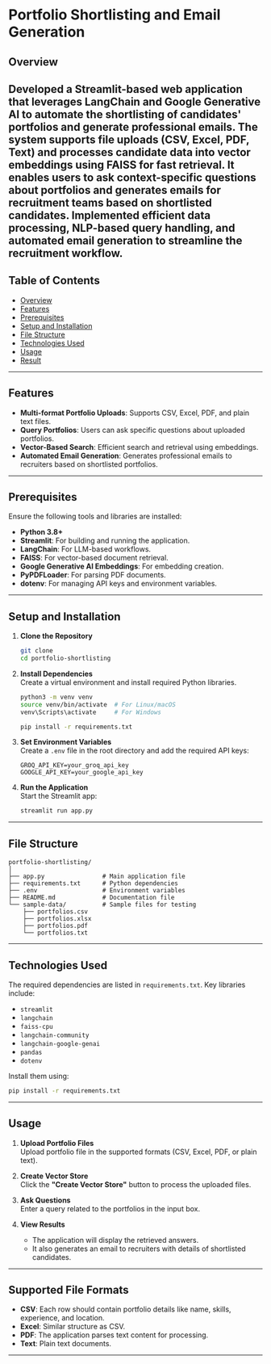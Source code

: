 # Portfolio Shortlisting and Email Generation

## Overview 

Developed a Streamlit-based web application that leverages LangChain and Google Generative AI to automate the shortlisting of candidates' portfolios and generate professional emails. The system supports file uploads (CSV, Excel, PDF, Text) and processes candidate data into vector embeddings using FAISS for fast retrieval. It enables users to ask context-specific questions about portfolios and generates emails for recruitment teams based on shortlisted candidates. Implemented efficient data processing, NLP-based query handling, and automated email generation to streamline the recruitment workflow.
---


## **Table of Contents**

- [Overview ](#Overview)
- [Features](#features)
- [Prerequisites](#Prerequisites)
- [Setup and Installation](#setup-and-installation)
- [File Structure](#File_Structure)
- [Technologies Used](#technologies-used)
- [Usage](#usage)
- [Result](#Result)
---

## Features

- **Multi-format Portfolio Uploads**: Supports CSV, Excel, PDF, and plain text files.
- **Query Portfolios**: Users can ask specific questions about uploaded portfolios.
- **Vector-Based Search**: Efficient search and retrieval using embeddings.
- **Automated Email Generation**: Generates professional emails to recruiters based on shortlisted portfolios.

---

## Prerequisites

Ensure the following tools and libraries are installed:

- **Python 3.8+**
- **Streamlit**: For building and running the application.
- **LangChain**: For LLM-based workflows.
- **FAISS**: For vector-based document retrieval.
- **Google Generative AI Embeddings**: For embedding creation.
- **PyPDFLoader**: For parsing PDF documents.
- **dotenv**: For managing API keys and environment variables.

---

## Setup and Installation

1. **Clone the Repository**  
   ```bash
   git clone 
   cd portfolio-shortlisting
   ```

2. **Install Dependencies**  
   Create a virtual environment and install required Python libraries.  
   ```bash
   python3 -m venv venv
   source venv/bin/activate  # For Linux/macOS
   venv\Scripts\activate     # For Windows

   pip install -r requirements.txt
   ```

3. **Set Environment Variables**  
   Create a `.env` file in the root directory and add the required API keys:
   ```env
   GROQ_API_KEY=your_groq_api_key
   GOOGLE_API_KEY=your_google_api_key
   ```

4. **Run the Application**  
   Start the Streamlit app:  
   ```bash
   streamlit run app.py
   ```
---


## File Structure

```
portfolio-shortlisting/
│
├── app.py                # Main application file
├── requirements.txt      # Python dependencies
├── .env                  # Environment variables 
├── README.md             # Documentation file
└── sample-data/          # Sample files for testing
    ├── portfolios.csv
    ├── portfolios.xlsx
    ├── portfolios.pdf
    └── portfolios.txt
```
---

## Technologies Used

The required dependencies are listed in `requirements.txt`. Key libraries include:

- `streamlit`
- `langchain`
- `faiss-cpu`
- `langchain-community`
- `langchain-google-genai`
- `pandas`
- `dotenv`

Install them using:
```bash
pip install -r requirements.txt
```

---

## Usage

1. **Upload Portfolio Files**  
   Upload portfolio file in the supported formats (CSV, Excel, PDF, or plain text).

2. **Create Vector Store**  
   Click the **"Create Vector Store"** button to process the uploaded files.

3. **Ask Questions**  
   Enter a query related to the portfolios in the input box.

4. **View Results**  
   - The application will display the retrieved answers.
   - It also generates an email to recruiters with details of shortlisted candidates.

---

## Supported File Formats

- **CSV**: Each row should contain portfolio details like name, skills, experience, and location.
- **Excel**: Similar structure as CSV.
- **PDF**: The application parses text content for processing.
- **Text**: Plain text documents.

---



